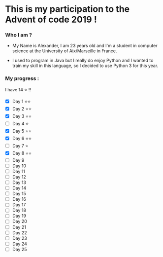 This is my participation to the Advent of code 2019 !
==
### Who I am ?
* My Name is Alexander, I am 23 years old and I'm a student in computer science at the University of Aix/Marseille in France.

* I used to program in Java but I really do enjoy Python and I wanted to train my skill in this language, so I decided to use Python 3 for this year.


### My progress :

I have 14 :star: !!

- [x] Day 1 :star::star:
- [x] Day 2 :star::star:
- [x] Day 3 :star::star:
- [ ] Day 4 :star:
- [x] Day 5 :star::star:
- [x] Day 6 :star::star:
- [ ] Day 7 :star:
- [x] Day 8 :star::star:
- [ ] Day 9
- [ ] Day 10
- [ ] Day 11
- [ ] Day 12
- [ ] Day 13
- [ ] Day 14
- [ ] Day 15
- [ ] Day 16
- [ ] Day 17
- [ ] Day 18
- [ ] Day 19
- [ ] Day 20
- [ ] Day 21
- [ ] Day 22
- [ ] Day 23
- [ ] Day 24
- [ ] Day 25
